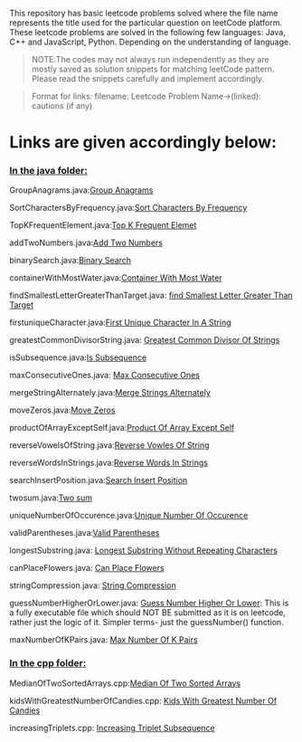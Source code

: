 This repository has basic leetcode problems solved where the file name represents the title used for the particular question on leetCode platform. These leetcode problems are solved in the following few languages: Java, C++ and JavaScript, Python. Depending on the understanding of language.

> NOTE:The codes may not always run independently as they are mostly saved as solution snippets for matching leetCode pattern. Please read the snippets carefully and implement accordingly.

> Format for links: filename: Leetcode Problem Name->(linked): cautions (if any)

<h1>Links are given accordingly below:</h1>

<h3><ins>In the java folder:</ins></h3>

GroupAnagrams.java:[Group Anagrams](https://leetcode.com/problems/group-anagrams/description/?envType=daily-question&envId=2024-02-06)

SortCharactersByFrequency.java:[Sort Characters By Frequency](https://leetcode.com/problems/sort-characters-by-frequency/description/)

TopKFrequentElement.java:[Top K Frequent Elemet](https://leetcode.com/problems/top-k-frequent-elements/description/)

addTwoNumbers.java:[Add Two Numbers](https://leetcode.com/problems/add-two-numbers/)

binarySearch.java:[Binary Search](https://leetcode.com/problems/binary-search/description/)

containerWithMostWater.java:[Container With Most Water](https://leetcode.com/problems/container-with-most-water/description/)

findSmallestLetterGreaterThanTarget.java: [find Smallest Letter Greater Than Target](https://leetcode.com/problems/find-smallest-letter-greater-than-target/description/)

firstuniqueCharacter.java:[First Unique Character In A String](https://leetcode.com/problems/first-unique-character-in-a-string/submissions/1167036442/?envType=daily-question&envId=2024-02-05)

greatestCommonDivisorString.java: [Greatest Common Divisor Of Strings](https://leetcode.com/problems/greatest-common-divisor-of-strings/)

isSubsequence.java:[Is Subsequence](https://leetcode.com/problems/is-subsequence/description/)

maxConsecutiveOnes.java: [Max Consecutive Ones](https://leetcode.com/problems/max-consecutive-ones/submissions/1199758347/)

mergeStringAlternately.java:[Merge Strings Alternately](https://leetcode.com/problems/merge-strings-alternately/description/)

moveZeros.java:[Move Zeros](https://leetcode.com/problems/move-zeroes/description/)

productOfArrayExceptSelf.java:[Product Of Array Except Self](https://leetcode.com/problems/product-of-array-except-self/description/)

reverseVowelsOfString.java:[Reverse Vowles Of String](https://leetcode.com/problems/reverse-vowels-of-a-string/description/)

reverseWordsInStrings.java:[Reverse Words In Strings](https://leetcode.com/problems/reverse-words-in-a-string/description/)

searchInsertPosition.java:[Search Insert Position](https://leetcode.com/problems/search-insert-position/description/)

twosum.java:[Two sum](https://leetcode.com/problems/two-sum/description/)

uniqueNumberOfOccurence.java:[Unique Number Of Occurence](https://leetcode.com/problems/unique-number-of-occurrences/description/)

validParentheses.java:[Valid Parentheses](https://leetcode.com/problems/valid-parentheses/description/)

longestSubstring.java: [Longest Substring Without Repeating Characters](https://leetcode.com/problems/longest-substring-without-repeating-characters/)

canPlaceFlowers.java: [Can Place Flowers](https://leetcode.com/problems/can-place-flowers/)

stringCompression.java: [String Compression](https://leetcode.com/problems/string-compression/)

guessNumberHigherOrLower.java: [Guess Number Higher Or Lower](https://leetcode.com/problems/guess-number-higher-or-lower): This is
a fully executable file which should NOT BE submitted as it is on leetcode, rather just the logic of it. Simpler terms- just the guessNumber() function.

maxNumberOfKPairs.java: [Max Number Of K Pairs](https://leetcode.com/problems/max-number-of-k-sum-pairs/)

<h3><ins>In the cpp folder:</ins></h3>

MedianOfTwoSortedArrays.cpp:[Median Of Two Sorted Arrays](https://leetcode.com/problems/median-of-two-sorted-arrays/description/)

kidsWithGreatestNumberOfCandies.cpp: [Kids With Greatest Number Of Candies](https://leetcode.com/problems/kids-with-the-greatest-number-of-candies/)

increasingTriplets.cpp: [Increasing Triplet Subsequence](https://leetcode.com/problems/increasing-triplet-subsequence/)
